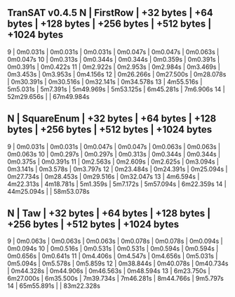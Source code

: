 TranSAT v0.4.5
 N | FirstRow   | +32 bytes | +64 bytes | +128 bytes | +256 bytes | +512 bytes | +1024 bytes
----------------------------------------------------------------------------------------------
 9 | 0m0.031s   | 0m0.031s  | 0m0.031s  | 0m0.047s   | 0m0.047s   | 0m0.063s   | 0m0.047s
10 | 0m0.313s   | 0m0.344s  | 0m0.344s  | 0m0.359s   | 0m0.391s   | 0m0.391s   | 0m0.422s
11 | 0m2.922s   | 0m2.953s  | 0m2.984s  | 0m3.469s   | 0m3.453s   | 0m3.953s   | 0m4.156s
12 | 0m26.266s  | 0m27.500s | 0m28.078s | 0m30.391s  | 0m30.516s  | 0m32.141s  | 0m34.578s
13 | 4m55.516s  | 5m5.031s  | 5m7.391s  | 5m49.969s  | 5m53.125s  | 6m45.281s  | 7m6.906s
14 | 52m29.656s |                                                              | 67m49.984s

 N | SquareEnum | +32 bytes | +64 bytes | +128 bytes | +256 bytes | +512 bytes | +1024 bytes
----------------------------------------------------------------------------------------------
 9 | 0m0.031s   | 0m0.031s  | 0m0.047s  | 0m0.047s   | 0m0.063s   | 0m0.063s   | 0m0.063s
10 | 0m0.297s   | 0m0.297s  | 0m0.313s  | 0m0.344s   | 0m0.344s   | 0m0.375s   | 0m0.391s
11 | 0m2.563s   | 0m2.609s  | 0m2.625s  | 0m3.094s   | 0m3.141s   | 0m3.578s   | 0m3.797s
12 | 0m23.484s  | 0m24.391s | 0m25.094s | 0m27.734s  | 0m28.453s  | 0m29.516s  | 0m32.047s
13 | 4m6.594s   | 4m22.313s | 4m18.781s | 5m1.359s   | 5m7.172s   | 5m57.094s  | 6m22.359s
14 | 44m25.094s |                                                              | 58m53.078s

 N | Taw        | +32 bytes | +64 bytes | +128 bytes | +256 bytes | +512 bytes | +1024 bytes
----------------------------------------------------------------------------------------------
 9 | 0m0.063s   | 0m0.063s  | 0m0.063s  | 0m0.078s   | 0m0.078s   | 0m0.094s   | 0m0.094s
10 | 0m0.516s   | 0m0.531s  | 0m0.531s  | 0m0.594s   | 0m0.594s   | 0m0.656s   | 0m0.641s
11 | 0m4.406s   | 0m4.547s  | 0m4.656s  | 0m5.031s   | 0m5.094s   | 0m5.578s   | 0m5.859s
12 | 0m38.844s  | 0m40.078s | 0m40.734s | 0m44.328s  | 0m44.906s  | 0m46.563s  | 0m48.594s
13 | 6m23.750s  | 6m27.000s | 6m35.500s | 7m39.734s  | 7m46.281s  | 8m44.766s  | 9m5.797s
14 | 65m55.891s |                                                              | 83m22.328s
